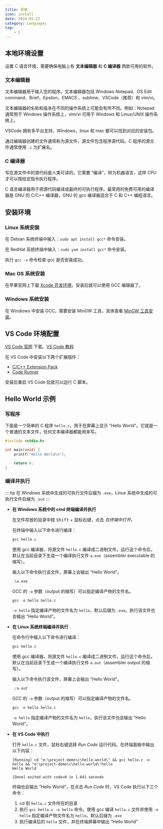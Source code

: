 ```yaml
---
title: 安装
icon: install
date: 2024-02-22
category: Languages
tag:
    - C
---
```


## 本地环境设置

设置 C 语言环境，需要确保电脑上有 **文本编辑器** 和 **C 编译器** 两款可用的软件。

### 文本编辑器

文本编辑器用于输入您的程序。文本编辑器包括 Windows Notepad、OS Edit command、Brief、Epsilon、EMACS 、sublime、VSCode（推荐）和 vim/vi。

文本编辑器的名称和版本在不同的操作系统上可能会有所不同。例如：Notepad 通常用于 Windows 操作系统上，vim/vi 可用于 Windows 和 Linux/UNIX 操作系统上。

VSCode 拥有多平台支持，Windows，linux 和 mac 都可以找到对应的安装包。

通过编辑器创建的文件通常称为源文件，源文件包含程序源代码。C 程序的源文件通常使用 `.c` 为扩展名。

### C 编译器

写在源文件中的源代码是人类可读的。它需要 “编译”，转为机器语言，这样 CPU 才可以按给定指令执行程序。

C 语言编译器用于把源代码编译成最终的可执行程序。最常用的免费可用的编译器是 GNU 的 C/C++ 编译器，GNU 的 gcc 编译器适合于 C 和 C++ 编程语言。

## 安装环境

### Linux 系统安装

在 Debian 系统终端中输入：`sudo apt install gcc*` 命令安装。

在 RedHat 系统终端中输入：`sudo yum install gcc*` 命令安装。

执行 `gcc -v` 命令检查 gcc 是否安装成功。

### Mac OS 系统安装

在苹果官网上下载 [Xcode 开发环境](https://developer.apple.com/xcode/)，安装后就可以使用 GCC 编辑器了。

### Windows 系统安装

在 Windiows 中安装 GCC，需要安装 MinGW 工具，具体查看 [MinGW 工具安装](../README.md)。

## VS Code 环境配置

[VS Code 官网](https://code.visualstudio.com/) 下载。[VS Code 教程](../../../about/tools/vscode.md)

在 VS Code 中安装以下两个扩展插件：

- [C/C++ Extension Pack](https://marketplace.visualstudio.com/items?itemName=ms-vscode.cpptools-extension-pack)
- [Code Runner](https://marketplace.visualstudio.com/items?itemName=formulahendry.code-runner)

安装后重启 VS Code 后就可以运行 C 脚本。

## Hello World 示例

### 写程序

下面是一个简单的 C 程序 `hello.c`，用于在屏幕上显示 “Hello World”。它就是一个普通的文本文件，任何文本编译器都能用来写。

```c
#include <stdio.h>

int main(void) {
    printf("Hello World\n");

    return 0;
}
```

### 编译并执行

::: tip
在 Windows 系统中生成的可执行文件后缀为 `.exe`，Linux 系统中生成的可执行文件后缀为 `.out`
:::

- **在 Windows 系统中的 cmd 终端编译并执行**

    在文件存放的目录中按 <kbd>Shift</kbd> + <kbd>鼠标右键</kbd>，点击 *在终端中打开。*
    
    在终端中输入以下命令进行编译：

    ```c
    gcc hello.c
    ```

    使用 gcc 编译器，将源文件 `hello.c` 编译成二进制文件。运行这个命令后，默认在当前目录下生成一个编译执行文件 `a.exe`（assembler executable 的缩写）。
    
    输入以下命令执行该文件，屏幕上会输出 “Hello World”。

    ```c
    .\a.exe
    ```

    GCC 的 `-o` 参数（output 的缩写）可以指定编译产物的文件名。

    ```c
    gcc -o hello hello.c
    ```

    `-o hello` 指定编译产物的文件名为 `hello`，默认后缀为 `.exe`。执行该文件也会输出 “Hello World”。

- **在 Linux 系统终端编译并执行**

    在命令行中输入以下命令进行编译：

    ```c
    gcc hello.c
    ```

    使用 gcc 编译器，将源文件 `hello.c` 编译成二进制文件。运行这个命令后，默认在当前目录下生成一个编译执行文件 `a.out`（assembler output 的缩写）。
    
    输入以下命令执行该文件，屏幕上会输出 “Hello World”。

    ```c
    ./a.out
    ```

    GCC 的 `-o` 参数（output 的缩写）可以指定编译产物的文件名。

    ```c
    gcc -o hello hello.c
    ```

    `-o hello` 指定编译产物的文件名为 `hello`，执行该文件也会输出 “Hello World”。

- **在 VS Code 中执行**

    打开 `hello.c` 文件，鼠标右键选择 *Run Code* 运行代码。在终端面板中输出以下内容：

    ```shell
    [Running] cd "e:\project-demo\c\hello-world\" && gcc hello.c -o hello && "e:\project-demo\c\hello-world\"hello
    Hello World
    
    [Done] exited with code=0 in 1.641 seconds
    ```

    终端也会输出 “Hello World”，在点击 *Run Code* 时，VS Code 执行以下三个命令：

    1. cd 到 `hello.c` 文件所在的目录
    2. 执行 `gcc hello.c -o hello` 命令。使用 gcc 编译 `hello.c` 文件并使用 `-o hello` 指定编译产物文件名为 `hello`，默认后缀为 `.exe`
    3. 执行编译后的 `hello` 文件，并在终端屏幕中输出 “Hello World”
